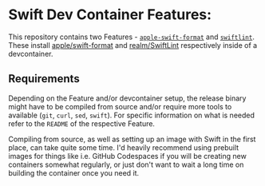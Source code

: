 # Swift Dev Container Features:

This repository contains two Features - [`apple-swift-format`](src/swift-format) and [`swiftlint`](src/swiftlint). These install [apple/swift-format](https://github.com/apple/swift-format) and [realm/SwiftLint](https://github.com/realm/SwiftLint) respectively inside of a devcontainer.

## Requirements

Depending on the Feature and/or devcontainer setup, the release binary might have to be compiled from source and/or require more tools to available (`git`, `curl`, `sed`, `swift`). For specific information on what is needed refer to the `README` of the respective Feature.

Compiling from source, as well as setting up an image with Swift in the first place, can take quite some time. I'd heavily recommend using prebuilt images for things like i.e. GitHub Codespaces if you will be creating new containers somewhat regularly, or just don't want to wait a long time on building the container once you need it.
